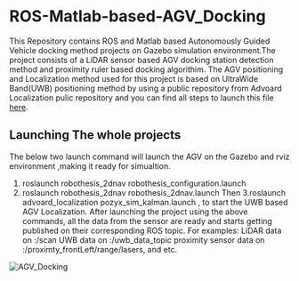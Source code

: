 # ROS-Matlab-based-AGV_Docking
This Repository contains ROS and Matlab based Autonomously Guided Vehicle docking method projects on Gazebo simulation environment.The project consists of a LiDAR sensor based AGV docking station detection method and proximity ruler based docking algorithim.
The AGV positioning and Localization method used for this project is based on UltraWide Band(UWB) positioning method by using a public repository from Advoard Localization pulic repository and you can find all steps to launch this file [here](https://github.com/advoard/advoard_localization). 

## Launching The whole projects
The below two launch command will launch the AGV on the Gazebo and rviz environment ,making it ready for simualtion.
1. roslaunch robothesis_2dnav robothesis_configuration.launch
2. roslaunch robothesis_2dnav robothesis_2dnav.launch
Then 
3.roslaunch advoard_localization pozyx_sim_kalman.launch , to start the UWB based AGV Localization.
After launching the project using the above commands, all the data from the sensor are ready and starts getting published on their corresponding ROS topic.
For examples:
LiDAR data on :/scan
UWB data on :/uwb_data_topic
proximity sensor data on :/proximty_frontLeft/range/lasers, and etc.

![AGV_Docking](https://user-images.githubusercontent.com/67055717/202656236-c1ce706a-40fa-4ee5-a2dc-69a3e4a87cc5.gif)
